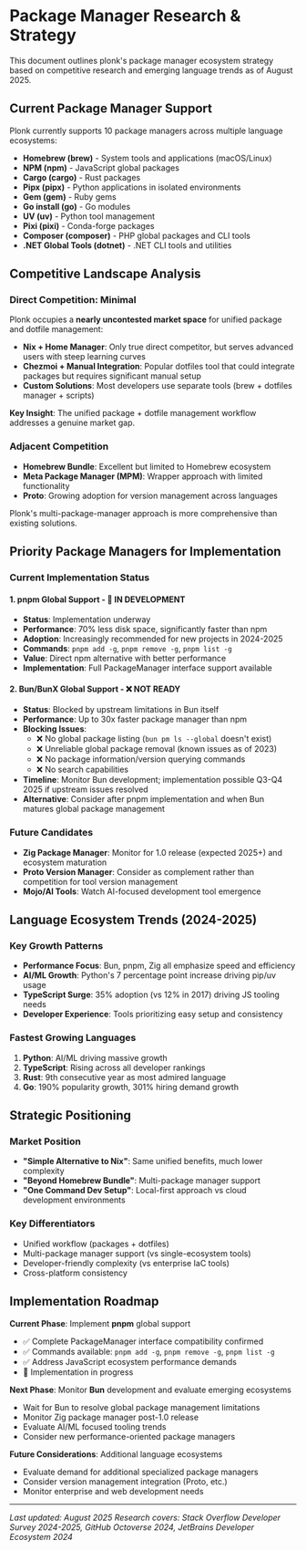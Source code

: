 # Package Manager Research & Strategy

This document outlines plonk's package manager ecosystem strategy based on competitive research and emerging language trends as of August 2025.

## Current Package Manager Support

Plonk currently supports 10 package managers across multiple language ecosystems:

- **Homebrew (brew)** - System tools and applications (macOS/Linux)
- **NPM (npm)** - JavaScript global packages
- **Cargo (cargo)** - Rust packages
- **Pipx (pipx)** - Python applications in isolated environments
- **Gem (gem)** - Ruby gems
- **Go install (go)** - Go modules
- **UV (uv)** - Python tool management
- **Pixi (pixi)** - Conda-forge packages
- **Composer (composer)** - PHP global packages and CLI tools
- **.NET Global Tools (dotnet)** - .NET CLI tools and utilities

## Competitive Landscape Analysis

### Direct Competition: Minimal

Plonk occupies a **nearly uncontested market space** for unified package and dotfile management:

- **Nix + Home Manager**: Only true direct competitor, but serves advanced users with steep learning curves
- **Chezmoi + Manual Integration**: Popular dotfiles tool that could integrate packages but requires significant manual setup
- **Custom Solutions**: Most developers use separate tools (brew + dotfiles manager + scripts)

**Key Insight**: The unified package + dotfile management workflow addresses a genuine market gap.

### Adjacent Competition

- **Homebrew Bundle**: Excellent but limited to Homebrew ecosystem
- **Meta Package Manager (MPM)**: Wrapper approach with limited functionality
- **Proto**: Growing adoption for version management across languages

Plonk's multi-package-manager approach is more comprehensive than existing solutions.

## Priority Package Managers for Implementation

### Current Implementation Status

#### 1. **pnpm Global Support** - 🚧 **IN DEVELOPMENT**
- **Status**: Implementation underway
- **Performance**: 70% less disk space, significantly faster than npm
- **Adoption**: Increasingly recommended for new projects in 2024-2025
- **Commands**: `pnpm add -g`, `pnpm remove -g`, `pnpm list -g`
- **Value**: Direct npm alternative with better performance
- **Implementation**: Full PackageManager interface support available

#### 2. **Bun/BunX Global Support** - ❌ **NOT READY**
- **Status**: Blocked by upstream limitations in Bun itself
- **Performance**: Up to 30x faster package manager than npm
- **Blocking Issues**:
  - ❌ No global package listing (`bun pm ls --global` doesn't exist)
  - ❌ Unreliable global package removal (known issues as of 2023)
  - ❌ No package information/version querying commands
  - ❌ No search capabilities
- **Timeline**: Monitor Bun development; implementation possible Q3-Q4 2025 if upstream issues resolved
- **Alternative**: Consider after pnpm implementation and when Bun matures global package management

### Future Candidates

- **Zig Package Manager**: Monitor for 1.0 release (expected 2025+) and ecosystem maturation
- **Proto Version Manager**: Consider as complement rather than competition for tool version management
- **Mojo/AI Tools**: Watch AI-focused development tool emergence

## Language Ecosystem Trends (2024-2025)

### Key Growth Patterns
- **Performance Focus**: Bun, pnpm, Zig all emphasize speed and efficiency
- **AI/ML Growth**: Python's 7 percentage point increase driving pip/uv usage
- **TypeScript Surge**: 35% adoption (vs 12% in 2017) driving JS tooling needs
- **Developer Experience**: Tools prioritizing easy setup and consistency

### Fastest Growing Languages
1. **Python**: AI/ML driving massive growth
2. **TypeScript**: Rising across all developer rankings
3. **Rust**: 9th consecutive year as most admired language
4. **Go**: 190% popularity growth, 301% hiring demand growth

## Strategic Positioning

### Market Position
- **"Simple Alternative to Nix"**: Same unified benefits, much lower complexity
- **"Beyond Homebrew Bundle"**: Multi-package manager support
- **"One Command Dev Setup"**: Local-first approach vs cloud development environments

### Key Differentiators
- Unified workflow (packages + dotfiles)
- Multi-package manager support (vs single-ecosystem tools)
- Developer-friendly complexity (vs enterprise IaC tools)
- Cross-platform consistency

## Implementation Roadmap

**Current Phase**: Implement **pnpm** global support
- ✅ Complete PackageManager interface compatibility confirmed
- ✅ Commands available: `pnpm add -g`, `pnpm remove -g`, `pnpm list -g`
- ✅ Address JavaScript ecosystem performance demands
- 🚧 Implementation in progress

**Next Phase**: Monitor **Bun** development and evaluate emerging ecosystems
- Wait for Bun to resolve global package management limitations
- Monitor Zig package manager post-1.0 release
- Evaluate AI/ML focused tooling trends
- Consider new performance-oriented package managers

**Future Considerations**: Additional language ecosystems
- Evaluate demand for additional specialized package managers
- Consider version management integration (Proto, etc.)
- Monitor enterprise and web development needs

---

*Last updated: August 2025*
*Research covers: Stack Overflow Developer Survey 2024-2025, GitHub Octoverse 2024, JetBrains Developer Ecosystem 2024*
